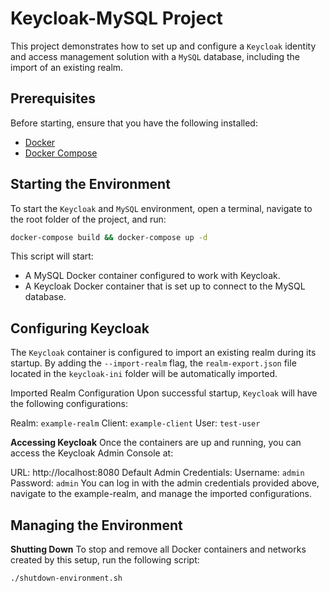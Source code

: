 # Keycloak-MySQL Project

This project demonstrates how to set up and configure a `Keycloak` identity and access management solution with a `MySQL` database, including the import of an existing realm.

## Prerequisites

Before starting, ensure that you have the following installed:

- [Docker](https://www.docker.com/)
- [Docker Compose](https://docs.docker.com/compose/)

## Starting the Environment

To start the `Keycloak` and `MySQL` environment, open a terminal, navigate to the root folder of the project, and run:

```bash
docker-compose build && docker-compose up -d
```
This script will start:

- A MySQL Docker container configured to work with Keycloak.
- A Keycloak Docker container that is set up to connect to the MySQL database.

## Configuring Keycloak

The `Keycloak` container is configured to import an existing realm during its startup. By adding the `--import-realm` flag, the `realm-export.json` file located in the `keycloak-ini` folder will be automatically imported.

Imported Realm Configuration
Upon successful startup, `Keycloak` will have the following configurations:

Realm: `example-realm`
Client: `example-client`
User: `test-user`

**Accessing Keycloak** 
Once the containers are up and running, you can access the Keycloak Admin Console at:

URL: http://localhost:8080
Default Admin Credentials:
Username: `admin`
Password: `admin`
You can log in with the admin credentials provided above, navigate to the example-realm, and manage the imported configurations.

## Managing the Environment

**Shutting Down**
To stop and remove all Docker containers and networks created by this setup, run the following script:
```bash
./shutdown-environment.sh
```
